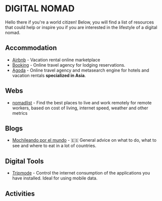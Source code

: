 # DIGITAL NOMAD 
Hello there if you're a world citizen!
Below, you will find a list of resources that could help or inspire you if you are interested in the lifestyle of a digital nomad.

## Accommodation
* [Airbnb](https://airbnb.com) - Vacation rental online marketplace
* [Booking](https://booking.com) - Online travel agency for lodging reservations.
* [Agoda](https://www.agoda.com) - Online travel agency and metasearch engine for hotels and vacation rentals  **specialized in Asia**.

## Webs
* [nomadlist](https://nomadlist.com/) - Find the best places to live and work remotely for remote workers, based on cost of living, internet speed, weather and other metrics

## Blogs
* [Mochileando por el mundo](http://mochileandoporelmundo.com/) - 🇪🇸 General advice on what to do, what to see and where to eat in a lot of countries.

## Digital Tools
* [Tripmode](https://www.tripmode.ch) - Control the internet consumption of the applications you have installed. Ideal for using mobile data.

## Activities
